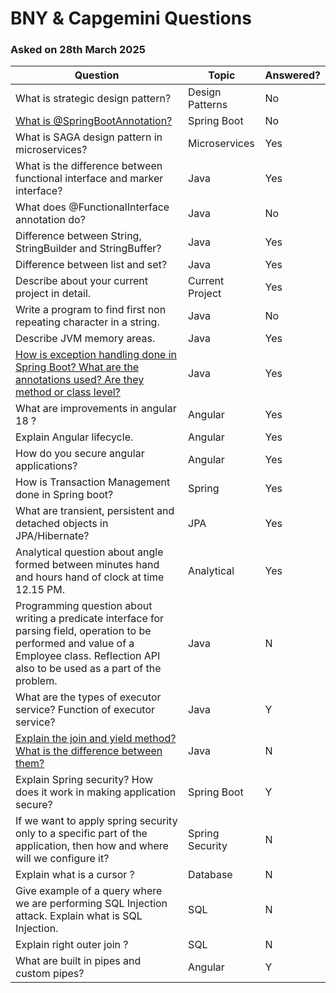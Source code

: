 # BNY & Capgemini Questions
### Asked on 28th March 2025
| Question                                                                                                                                                                                      | Topic          |Answered?|
|-----------------------------------------------------------------------------------------------------------------------------------------------------------------------------------------------|----------------|---------|
| What is strategic design pattern?                                                                                                                                                             | Design Patterns |No|
| [What is @SpringBootAnnotation?](https://docs.spring.io/spring-boot/docs/2.0.x/reference/html/using-boot-using-springbootapplication-annotation.html)                                         | Spring Boot    |No|
| What is SAGA design pattern in microservices?                                                                                                                                                 | Microservices  |Yes|
| What is the difference between functional interface and marker interface?                                                                                                                     | Java           |Yes|
| What does @FunctionalInterface annotation do?                                                                                                                                                 | Java           |No|
| Difference between String, StringBuilder and StringBuffer?                                                                                                                                    | Java           |Yes|
| Difference between list and set?                                                                                                                                                              | Java           |Yes|
| Describe about your current project in detail.                                                                                                                                                | Current Project |Yes|
| Write a program to find first non repeating character in a string.                                                                                                                            | Java           |No|
| Describe JVM memory areas.                                                                                                                                                                    | Java           |Yes|
| [How is exception handling done in Spring Boot? What are the annotations used? Are they method or class level?](https://www.geeksforgeeks.org/springboot/exception-handling-in-spring-boot/)                                                                             | Java           |Yes|
| What are improvements in angular 18 ?                                                                                                                                                         | Angular        |Yes|
| Explain Angular lifecycle.                                                                                                                                                                    | Angular        |Yes|
| How do you secure angular applications?                                                                                                                                                       | Angular        |Yes|
 | How is Transaction Management done in Spring boot?                                                                                                                                            | Spring         | Yes|
| What are transient, persistent and detached objects in JPA/Hibernate?                                                                                                                         | JPA            | Yes|
| Analytical question about angle formed between minutes hand and hours hand of clock at time 12.15 PM.                                                                                         | Analytical     |Yes|
| Programming question about writing a predicate interface for parsing field, operation to be performed and value of a Employee class. Reflection API also to be used as a part of the problem. | Java           | N |
 | What are the types of executor service? Function of executor service?                                                                                                                         | Java           | Y|
| [Explain the join and yield method? What is the difference between them?](https://www.geeksforgeeks.org/java-concurrency-yield-sleep-and-join-methods/)                                       | Java           | N |
| Explain Spring security? How does it work in making application secure?                                                                                                                       | Spring Boot    | Y |
| If we want to apply spring security only to a specific part of the application, then how and where will we configure it?                                                                      | Spring Security | N |
| Explain what is a cursor ?                                                                                                                                                                    | Database       | N |
| Give example of a query where we are performing SQL Injection attack. Explain what is SQL Injection.                                                                                          | SQL | N |
| Explain right outer join ?                                                                                                                                                                    | SQL | N |
 | What are built in pipes and custom pipes?                                                                                                                                                     | Angular | Y |